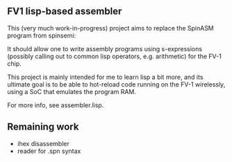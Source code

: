 FV1 lisp-based assembler
------------------------

This (very much work-in-progress) project aims to replace the SpinASM program
from spinsemi:

It should allow one to write assembly programs using s-expressions (possibly calling out to common lisp operators, e.g. arithmetic) for the FV-1 chip.

This project is mainly intended for me to learn lisp a bit more, and its
ultimate goal is to be able to hot-reload code running on the FV-1 wirelessly,
using a SoC that emulates the program RAM.

For more info, see assembler.lisp.

Remaining work
--------------

- ihex disassembler
- reader for .spn syntax
